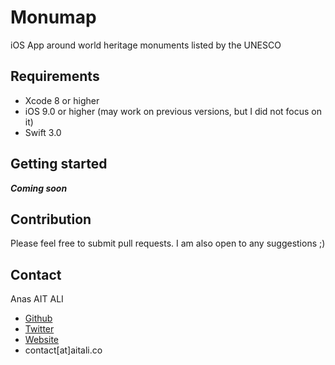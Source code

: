 # Monumap

iOS App around world heritage monuments listed by the UNESCO

## Requirements
* Xcode 8 or higher
* iOS 9.0 or higher (may work on previous versions, but I did not focus on it)
* Swift 3.0

## Getting started

***Coming soon***

## Contribution

Please feel free to submit pull requests. I am also open to any suggestions ;)

## Contact

Anas AIT ALI

- [Github](https://github.com/anas10)
- [Twitter](https://twitter.com/anasaitali)
- [Website](http://aitali.co/)
- contact[at]aitali.co